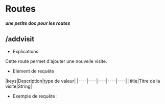 # Routes
##### une petite doc pour les routes



## /addvisit

* Explications

Cette route permet d'ajouter une nouvelle visite.

* Elément de requête

|keys|Description|type de valeur|
|----|----|----|----|----|
|title|Titre de la visite|String|



* Exemple de requête :
```

```
